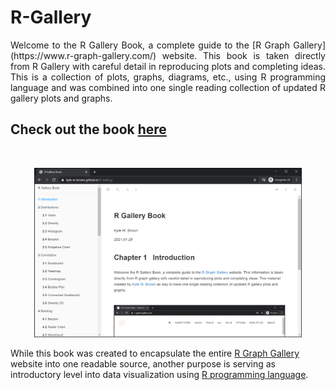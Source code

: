 # R-Gallery

<p align="justify"> 
Welcome to the R Gallery Book, a complete guide to the [R Graph Gallery](https://www.r-graph-gallery.com/) website. This book is taken directly from R Gallery with careful detail in reproducing plots and completing ideas. This is a collection of plots, graphs, diagrams, etc., using R programming language and was combined into one single reading collection of updated R gallery plots and graphs.  
</p>

## **Check out the book [here](https://kyle-w-brown.github.io/R-Gallery/)**

<br>

<p align="center"> 
<img src="images/rgallery.png" width="85%">
</p>

While this book was created to encapsulate the entire [R Graph Gallery](https://www.r-graph-gallery.com/) website into one readable source, another purpose is serving as introductory level into data visualization using [R programming language](https://www.r-project.org/about.html).

